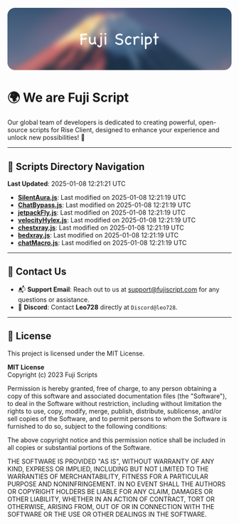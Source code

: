 ![Banner](.github/b.webp)

# 🌍 **We are Fuji Script**

Our global team of developers is dedicated to creating powerful, open-source scripts for Rise Client, designed to enhance your experience and unlock new possibilities! 🌟

---
<!-- SCRIPTS_NAVIGATION_START -->
## 📂 **Scripts Directory Navigation**

**Last Updated**: 2025-01-08 12:21:21 UTC

- **[SilentAura.js](scripts/SilentAura.js)**: Last modified on 2025-01-08 12:21:19 UTC
- **[ChatBypass.js](scripts/ChatBypass.js)**: Last modified on 2025-01-08 12:21:19 UTC
- **[jetpackFly.js](scripts/jetpackFly.js)**: Last modified on 2025-01-08 12:21:19 UTC
- **[velocityHylex.js](scripts/velocityHylex.js)**: Last modified on 2025-01-08 12:21:19 UTC
- **[chestxray.js](scripts/chestxray.js)**: Last modified on 2025-01-08 12:21:19 UTC
- **[bedxray.js](scripts/bedxray.js)**: Last modified on 2025-01-08 12:21:19 UTC
- **[chatMacro.js](scripts/chatMacro.js)**: Last modified on 2025-01-08 12:21:19 UTC

<!-- SCRIPTS_NAVIGATION_END -->

---

## 💬 **Contact Us**  
- 📬 **Support Email**: Reach out to us at [support@fujiscript.com](mailto:support@fujiscript.com) for any questions or assistance.  
- 💬 **Discord**: Contact **Leo728** directly at `Discord@leo728`.

---

## 📜 **License**

This project is licensed under the MIT License.  

**MIT License**  
Copyright (c) 2023 Fuji Scripts  

Permission is hereby granted, free of charge, to any person obtaining a copy of this software and associated documentation files (the "Software"), to deal in the Software without restriction, including without limitation the rights to use, copy, modify, merge, publish, distribute, sublicense, and/or sell copies of the Software, and to permit persons to whom the Software is furnished to do so, subject to the following conditions:  

The above copyright notice and this permission notice shall be included in all copies or substantial portions of the Software.  

THE SOFTWARE IS PROVIDED "AS IS", WITHOUT WARRANTY OF ANY KIND, EXPRESS OR IMPLIED, INCLUDING BUT NOT LIMITED TO THE WARRANTIES OF MERCHANTABILITY, FITNESS FOR A PARTICULAR PURPOSE AND NONINFRINGEMENT. IN NO EVENT SHALL THE AUTHORS OR COPYRIGHT HOLDERS BE LIABLE FOR ANY CLAIM, DAMAGES OR OTHER LIABILITY, WHETHER IN AN ACTION OF CONTRACT, TORT OR OTHERWISE, ARISING FROM, OUT OF OR IN CONNECTION WITH THE SOFTWARE OR THE USE OR OTHER DEALINGS IN THE SOFTWARE.  
